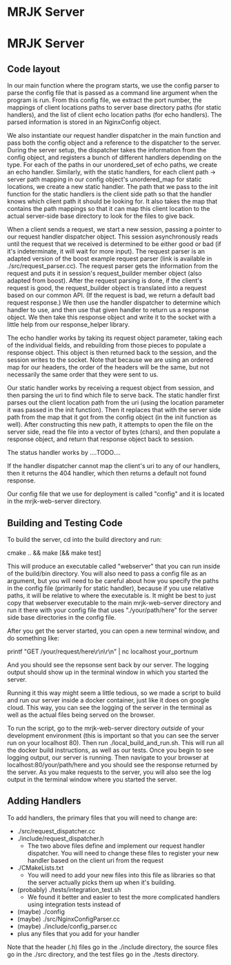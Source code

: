 # MRJK Server 

# MRJK Server 

## Code layout

In our main function where the program starts, we use the config parser to parse the config file that is passed as a command line argument when the program is run. From this config file, we extract the port number, the mappings of client locations paths to server base directory paths (for static handlers), and the list of client echo location paths (for echo handlers). The parsed information is stored in an NginxConfig object.

We also instantiate our request handler dispatcher in the main function and pass both the config object and a reference to the dispatcher to the server. During the server setup, the dispatcher takes the information from the config object, and registers a bunch of different handlers depending on the type. For each of the paths in our unordered_set of echo paths, we create an echo handler. Similarly, with the static handlers, for each client path -> server path mapping in our config object's unordered_map for static locations, we create a new static handler. The path that we pass to the init function for the static handlers is the client side path so that the handler knows which client path it should be looking for. It also takes the map that contains the path mappings so that it can map this client location to the actual server-side base directory to look for the files to give back.

When a client sends a request, we start a new session, passing a pointer to our request handler dispatcher object. This session asynchronously reads until the request that we received is determined to be either good or bad (if it's indeterminate, it will wait for more input). The request parser is an adapted version of the boost example request parser (link is available in ./src/request_parser.cc). The request parser gets the information from the request and puts it in session's request_builder member object (also adapted from boost). After the request parsing is done, if the client's request is good, the request_builder object is translated into a request based on our common API. (If the request is bad, we return a default bad request response.) We then use the handler dispatcher to determine which handler to use, and then use that given handler to return us a response object. We then take this response object and write it to the socket with a little help from our response_helper library.

The echo handler works by taking its request object parameter, taking each of the individual fields, and rebuilding from those pieces to populate a response object. This object is then returned back to the session, and the session writes to the socket. Note that because we are using an ordered map for our headers, the order of the headers will be the same, but not necessarily the same order that they were sent to us.

Our static handler works by receiving a request object from session, and then parsing the uri to find which file to serve back. The static handler first parses out the client location path from the uri (using the location parameter it was passed in the init function). Then it replaces that with the server side path from the map that it got from the config object (in the init function as well). After constructing this new path, it attempts to open the file on the server side, read the file into a vector of bytes (chars), and then populate a response object, and return that response object back to session.

The status handler works by ....TODO....

If the handler dispatcher cannot map the client's uri to any of our handlers, then it returns the 404 handler, which then returns a default not found response.

Our config file that we use for deployment is called "config" and it is located in the mrjk-web-server directory. 


## Building and Testing Code

To build the server, cd into the build directory and run:

cmake .. && make [&& make test]

This will produce an executable called "webserver" that you can run inside of the build/bin directory. You will also need to pass a config file as an argument, but you will need to be careful about how you specify the paths in the config file (primarily for static handler), because if you use relative paths, it will be relative to where the executable is. It might be best to just copy that webserver executable to the main mrjk-web-server directory and run it there with your config file that uses "./your/path/here" for the server side base directories in the config file. 

After you get the server started, you can open a new terminal window, and do something like:

printf "GET /your/request/here\r\n\r\n" | nc localhost your_portnum

And you should see the repsonse sent back by our server. The logging output should show up in the terminal window in which you started the server.

Running it this way might seem a little tedious, so we made a script to build and run our server inside a docker container, just like it does on google cloud. This way, you can see the logging of the server in the terminal as well as the actual files being served on the browser.

To run the script, go to the mrjk-web-server directory *outside* of your development environment (this is important so that you can see the server run on your localhost 80). Then run ./local_build_and_run.sh. This will run all the docker build instructions, as well as our tests. Once you begin to see logging output, our server is running. Then navigate to your browser at localhost:80/your/path/here and you should see the response returned by the server. As you make requests to the server, you will also see the log output in the terminal window where you started the server.


## Adding Handlers

To add handlers, the primary files that you will need to change are:

- ./src/request_dispatcher.cc
- ./include/request_dispatcher.h
    - The two above files define and implement our request handler dispatcher. You will need to change these files to register your new handler based on the client uri from the request
- ./CMakeLists.txt
    - You will need to add your new files into this file as libraries so that the server actually picks them up when it's building.
- (probably) ./tests/integration_test.sh
    - We found it better and easier to test the more complicated handlers using integration tests instead of 
- (maybe) ./config
- (maybe) ./src/NginxConfigParser.cc
- (maybe) ./include/config_parser.cc
- plus any files that you add for your handler

Note that the header (.h) files go in the ./include directory, the source files go in the ./src directory, and the test files go in the ./tests directory. 